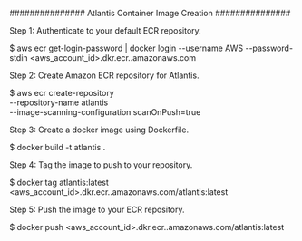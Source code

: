 ############### Atlantis Container Image Creation ###############

Step 1: Authenticate to your default ECR repository.

$ aws ecr get-login-password | docker login --username AWS --password-stdin <aws_account_id>.dkr.ecr.<region>.amazonaws.com

Step 2: Create Amazon ECR repository for Atlantis.

$ aws ecr create-repository \
    --repository-name atlantis \
    --image-scanning-configuration scanOnPush=true

Step 3: Create a docker image using Dockerfile.

$ docker build -t atlantis .

Step 4: Tag the image to push to your repository.

$ docker tag atlantis:latest <aws_account_id>.dkr.ecr.<region>.amazonaws.com/atlantis:latest

Step 5: Push the image to your ECR repository.

$ docker push <aws_account_id>.dkr.ecr.<region>.amazonaws.com/atlantis:latest
